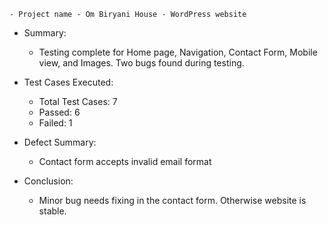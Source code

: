     - Project name - Om Biryani House - WordPress website 

- Summary:
   - Testing complete for Home page, Navigation, Contact Form, Mobile view, and Images.
Two bugs found during testing.

- Test Cases Executed:
   - Total Test Cases: 7
   - Passed: 6
   - Failed: 1

- Defect Summary:
   - Contact form accepts invalid email format

- Conclusion:
   - Minor bug needs fixing in the contact form. Otherwise website is stable.
